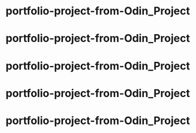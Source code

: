 # portfolio-project-from-Odin_Project
# portfolio-project-from-Odin_Project
# portfolio-project-from-Odin_Project
# portfolio-project-from-Odin_Project
# portfolio-project-from-Odin_Project
